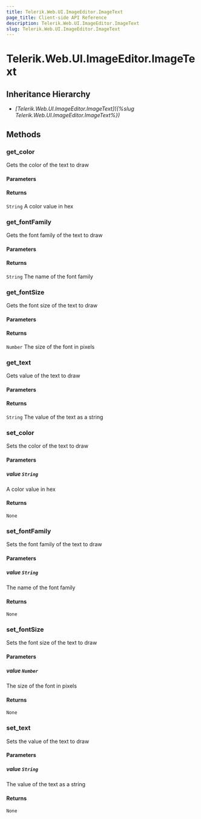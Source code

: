 ```yaml
---
title: Telerik.Web.UI.ImageEditor.ImageText
page_title: Client-side API Reference
description: Telerik.Web.UI.ImageEditor.ImageText
slug: Telerik.Web.UI.ImageEditor.ImageText
---
```


# Telerik.Web.UI.ImageEditor.ImageText  

## Inheritance Hierarchy

* *[Telerik.Web.UI.ImageEditor.ImageText]({%slug Telerik.Web.UI.ImageEditor.ImageText%})*


## Methods

###  get_color

Gets the color of the text to draw

#### Parameters

#### Returns

`String` A color value in hex

### get_fontFamily

Gets the font family of the text to draw

#### Parameters

#### Returns

`String` The name of the font family

### get_fontSize

Gets the font size of the text to draw

#### Parameters

#### Returns

`Number` The size of the font in pixels

### get_text

Gets value of the text to draw

#### Parameters

#### Returns

`String` The value of the text as a string

### set_color

Sets the color of the text to draw

#### Parameters

##### value `String`

A color value in hex

#### Returns

`None` 

### set_fontFamily

Sets the font family of the text to draw

#### Parameters

##### value `String`

The name of the font family

#### Returns

`None` 

### set_fontSize

Sets the font size of the text to draw

#### Parameters

##### value `Number`

The size of the font in pixels

#### Returns

`None` 

### set_text

Sets the value of the text to draw

#### Parameters

##### value `String`

The value of the text as a string

#### Returns

`None` 



